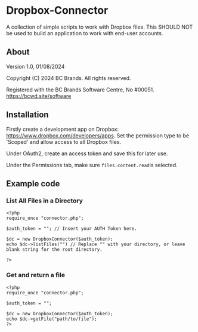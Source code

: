 # Dropbox-Connector
A collection of simple scripts to work with Dropbox files.
This SHOULD NOT be used to build an application to work with end-user accounts.

## About
Version 1.0, 01/08/2024

Copyright (C) 2024 BC Brands. All rights reserved.

Registered with the BC Brands Software Centre, No #00051.
https://bcwd.site/software

## Installation
Firstly create a development app on Dropbox: https://www.dropbox.com/developers/apps.
Set the permission type to be 'Scoped' and allow access to all Dropbox files.

Under OAuth2, create an access token and save this for later use.

Under the Permissions tab, make sure `files.content.read`is selected.

## Example code
### List All Files in a Directory
```
<?php
require_once "connector.php";

$auth_token = ""; // Insert your AUTH Token here.

$dc = new DropboxConnector($auth_token);
echo $dc->listFiles("") // Replace "" with your directory, or leave blank string for the root directory.

?>
```

### Get and return a file
```
<?php
require_once "connector.php";

$auth_token = "";

$dc = new DropboxConnector($auth_token);
echo $dc->getFile("path/to/file");
?>
```